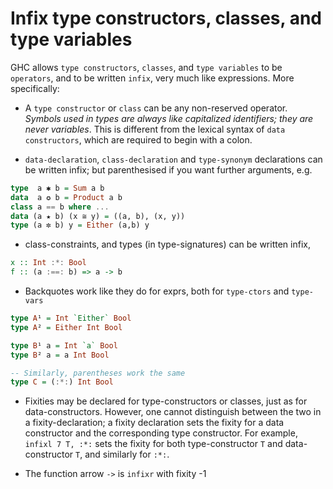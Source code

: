 # Infix type constructors, classes, and type variables

GHC allows `type constructors`, `classes`, and `type variables` to be `operators`, and to be written `infix`, very much like expressions. More specifically:

* A `type constructor` or `class` can be any non-reserved operator. *Symbols used in types are always like capitalized identifiers; they are never variables*. This is different from the lexical syntax of `data constructors`, which are required to begin with a colon.

* `data-declaration`, `class-declaration` and `type-synonym` declarations can be written infix; but parenthesised if you want further arguments, e.g.

```hs
type  a ✱ b = Sum a b
data  a ✪ b = Product a b
class a == b where ...
data (a ★ b) (x ≅ y) = ((a, b), (x, y))
type (a ✼ b) y = Either (a,b) y
```

* class-constraints, and types (in type-signatures) can be written infix,

```hs
x :: Int :*: Bool
f :: (a :==: b) => a -> b
```

* Backquotes work like they do for exprs, both for `type-ctors` and `type-vars`

```hs
type A¹ = Int `Either` Bool
type A² = Either Int Bool

type B¹ a = Int `a` Bool
type B² a = a Int Bool

-- Similarly, parentheses work the same
type C = (:*:) Int Bool
```

* Fixities may be declared for type-constructors or classes, just as for data-constructors. However, one cannot distinguish between the two in a fixity-declaration; a fixity declaration sets the fixity for a data constructor and the corresponding type constructor. For example, `infixl 7 T, :*:` sets the fixity for both type-constructor `T` and data-constructor `T`, and similarly for `:*:`.

* The function arrow `->` is `infixr` with fixity -1
